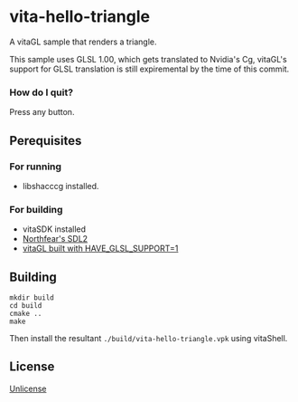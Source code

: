 # vita-hello-triangle
A vitaGL sample that renders a triangle.

This sample uses GLSL 1.00, which gets translated to Nvidia's Cg, vitaGL's support for GLSL translation is still expiremental by the time of this commit.

### How do I quit?
Press any button.

## Perequisites
### For running
- libshacccg installed.
### For building
- vitaSDK installed
- [Northfear's SDL2](https://github.com/Northfear/SDL/tree/vitagl)
- [vitaGL built with HAVE_GLSL_SUPPORT=1](https://github.com/Rinnegatamante/vitaGL)

## Building
```
mkdir build
cd build
cmake ..
make
```
Then install the resultant ```./build/vita-hello-triangle.vpk``` using vitaShell.

## License
[Unlicense](./LICENSE)